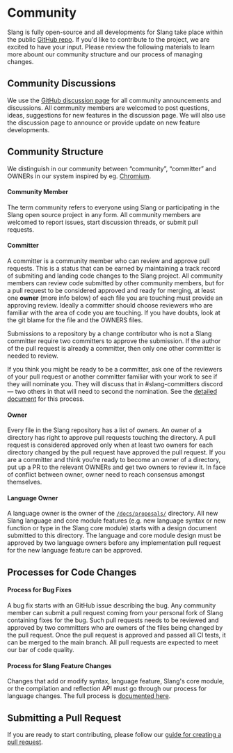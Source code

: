 # Community

Slang is fully open-source and all developments for Slang take place within the public [GitHub repo](https://github.com/shader-slang/slang).
If you'd like to contribute to the project, we are excited to have your input.
Please review the following materials to learn more abount our community structure and our process of managing changes.

## Community Discussions

We use the [GitHub discussion page](https://github.com/shader-slang/slang/discussions) for all community announcements and discussions. All community members are welcomed to post questions, ideas, suggestions for new features in the discussion page. We will also use the discussion page to announce or provide update on new feature developments.

## Community Structure

We distinguish in our community between “community”, “committer” and OWNERs in our system inspired by eg. [Chromium](https://chromium.googlesource.com/chromium/src/+/lkgr/docs/code_reviews.md#expectations-of-owners).

#### Community Member

The term community refers to everyone using Slang or participating in the Slang open source project in any form. All community members are welcomed to
report issues, start discussion threads, or submit pull requests.

#### Committer

A committer is a community member who can review and approve pull requests. This is a status that can be earned by maintaining a track record of submiting and landing code changes to the Slang project. All community members can review code submitted by other community members, but for a pull request to be considered approved and ready for merging, at least one **owner** (more info below) of each file you are touching must provide an approving review. Ideally a committer should choose reviewers who are familiar with the area of code you are touching. If you have doubts, look at the git blame for the file and the OWNERS files.

Submissions to a repository by a change contributor who is not a Slang committer require two committers to approve the submission. If the author of the pull request is already a committer, then only one other committer is needed to review.

If you think you might be ready to be a committer, ask one of the reviewers of your pull request or another committer familiar with your work to see if they will nominate you. They will discuss that in #slang-committers discord — two others in that will need to second the nomination. See the [detailed document](/community/become-a-committer) for this process.

#### Owner

Every file in the Slang repository has a list of owners. An owner of a directory has right to approve pull requests touching the directory. A pull request is considered approved only when at least two owners for each directory changed by the pull request have approved the pull request. If you are a committer and think you’re ready to become an owner of a directory, put up a PR to the relevant OWNERs and get two owners to review it. In face of conflict between owner, owner need to reach consensus amongst themselves.

#### Language Owner

A language owner is the owner of the [`/docs/proposals/`](https://github.com/shader-slang/slang/tree/master/docs/proposals) directory. All new Slang language and core module features (e.g. new language syntax or new function or type in the Slang core module) starts with a design document submitted to this directory. The language and core module design must be approved by two language owners before any implementation pull request for the new language feature can be approved.

## Processes for Code Changes

#### Process for Bug Fixes
A bug fix starts with an GitHub issue describing the bug. Any community member can submit a pull request coming from your personal fork of Slang containing fixes for the bug. Such pull requests needs to be reviewed and approved by two committers who are owners of the files being changed by the pull request. Once the pull request is approved and passed all CI tests, it can be merged to the main branch. All pull requests are expected to meet
our bar of code quality.

#### Process for Slang Feature Changes

Changes that add or modify syntax, language feature, Slang's core module, or the compilation and reflection API must go through our process for language changes. The full process is [documented here](/community/language-change-process).

## Submitting a Pull Request

If you are ready to start contributing, please follow our [guide for creating a pull request](https://github.com/shader-slang/slang/blob/master/CONTRIBUTION.md).
